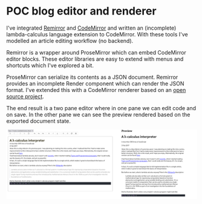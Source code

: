 # POC blog editor and renderer

I've integrated [Remirror](https://codemirror.net/) and [CodeMirror](https://codemirror.net/) and written an (incomplete) lambda-calculus language extension to CodeMirror. With these tools I've modelled an article editing workflow (no backend).

Remirror is a wrapper around ProseMirror which can embed CodeMirror editor blocks. These editor libraries are easy to extend with menus and shortcuts which I've explored a bit.

ProseMirror can serialize its contents as a JSON document. Remirror provides an incomplete Render component which can render the JSON format. I've extended this with a CodeMirror renderer based on an [open source project](https://github.com/jamischarles/codemirror-server-render).

The end result is a two pane editor where in one pane we can edit code and on save. In the other pane we can see the preview rendered based on the exported document state.

![App screenshot](https://github.com/flash42/lambda-article/blob/master/screenshot.png)
